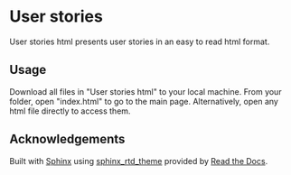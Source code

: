 # User stories

User stories html presents user stories in an easy to read html format.


## Usage

Download all files in "User stories html" to your local machine. From your folder, open "index.html" to go to the main page. Alternatively, open any html file directly to access them.

## Acknowledgements

Built with [Sphinx](https://www.sphinx-doc.org/en/master/) using [sphinx_rtd_theme](https://github.com/readthedocs/sphinx_rtd_theme) provided by [Read the Docs](https://readthedocs.org/).
